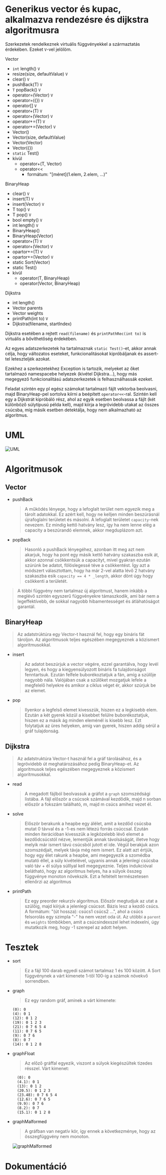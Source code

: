 # Generikus vector és kupac, alkalmazva rendezésre és dijkstra algoritmusra

Szerkezetek rendelkeznek virtuális függvényekkel a származtatás érdekében. Ezeket `V`-vel jelölöm.

Vector<T>

- `int` length() `V`
- resize(size, defaultValue) `V`
- clear() `V`
- pushBack(T) `V`
- `T` popBack() `V`
- operator=(Vector<T>) `V`
- operator=({}) `V`
- operator[] `V`
- operator+(T) `V`
- operator+(Vector<T>) `V`
- operator+=(T) `V`
- operator+=(Vector<T>) `V`
- Vector()
- Vector(size, defaultValue)
- Vector(Vector<T>)
- Vector({})
- `static` Test()
- kívül
  - operator+(T, Vector<T>)
  - operator<<
    - formátum: "[méret](1.elem, 2.elem, ...)"

BinaryHeap<T>

- clear() `V`
- insert(T) `V`
- insert(Vector<T>) `V`
- T top() `V`
- T pop() `V`
- bool empty() `V`
- int length() `V`
- BinaryHeap()
- BinaryHeap(Vector<T>)
- operator+(T) `V`
- operator+(Vector<T>) `V`
- opartor+=(T) `V`
- opartor+=(Vector<T>) `V`
- static Sort(Vector<T>)
- static Test()
- kívül
  - operator(T, BinaryHeap<T>)
  - operator(Vector<T>, BinaryHeap<T>)

Dijkstra<Weight>

- int length()
- Vector<int> parents
- Vector<Weight> weights
- printPath(int to) `V`
- Dijkstra(filename, startIndex)

Dijkstra esetében a rejtett `read(filename)` és `printPathRec(int to)` is virtuális a bővíthetőség érdekében.

Az egyes adatszerkezetek ha tartalmaznak `static Test()`-et, akkor annak célja, hogy változatos eseteket, funkcionalitásokat kipróbáljanak és assert-tel leteszteljék azokat.

Ezekhez a szerkezetekhez Exception is tartozik, melyeket az őket tartalmazó namespacebe helyezek (kivétel Dijkstra...), hogy más megegyező funkcionalitású adatszerkezetek is felhasználhassák ezeket.

Feladat szintén egy pl egész számokat tartalmazó fájlt vektorba beolvasni, majd BinaryHeap-pel sortolva kiírni a beépített `operator<<`-ral.
Szintén kell egy a Dijkstrát kipróbáló rész, ahol az egyik esetben beolvassa a fájlt (két különböző súlytípusú példa kell), majd kiírja a legrövidebb utakat az összes csúcsba, míg másik esetben detektálja, hogy nem alkalmazható az algoritmus.

# UML

![UML](UML.png)

# Algoritmusok

## Vector

- pushBack

  > A működés lényege, hogy a lefoglalt terület nem egyezik meg a tárolt adatokkal. Ez azért kell, hogy ne kelljen minden beszúrásnál újrafoglalni területet és másolni. A lefoglalt területet `capacity`-nek nevezem. Ez mindig kettő hatvány lesz, így ha nem lenne elég a capacity a beszúrandó elemnek, akkor megduplázom azt.

- popBack
  > Hasonló a pushBack lényegéhez, azonban itt meg azt nem akarjuk, hogy ha pont egy másik kettő hatvány szakaszba esik át, akkor azonnal csökkentsük a capacityt, mivel gyakran ezután szúrúnk be adatot, fölöslegessé téve a csökkentést. Így azt a módszert választottam, hogy ha már 2-vel alatta lévő 2 hatvány szakaszba esik `capacity == 4 * _length`, akkor dönt úgy hogy csökkenti a területét.

> A többi függvény nem tartalmaz új algoritmust, hanem inkább a meglévő szintén egyszerű függvényekre támaszkodik, ami bár nem a legeffektívebb, de sokkal nagyobb hibamentességet és átláhatóságot garantál.

## BinaryHeap

> Az adatstrúktúra egy Vector-t használ fel, hogy egy bináris fát tároljon. Az algoritmusok teljes egészében megegyeznek a közismert algoritmusokkal.

- insert
  > Az adatot beszúrjuk a vector végére, ezzel garantálva, hogy levél legyen, és hogy a kiegyensúlyozott bináris fa tulajdonságot fenntartsuk. Ezután felfele buborékoztatjuk a fán, amíg a szülője nagyobb nála. Valójában csak a szűlőket mozgatjuk lefele a megfelelő helyekre és amikor a ciklus véget ér, akkor szúrjuk be az elemet.
- pop
  > Ilyenkor a legfelső elemet kivesszük, hiszen ez a legkisebb elem. Ezután a két gyerek közül a kisebbet felülre buborékoztatjuk, hiszen ez a másik ág minden eleménél is kisebb lesz. Ezt folytatjuk az üres helyeken, amíg van gyerek, hiszen addig sérül a gráf tulajdonság.

## Dijkstra

> Az adatstruktúra Vector-t használ fel a gráf tárolásához, és a legrövidebb út meghatározásához pedig BinaryHeap-et. Az algoritmusok teljes egészében megegyeznek a közismert algoritmusokkal.

- read

  > A megadott fájlból beolvassuk a gráfot a `graph` szomszédsági listába. A fájl először a csúcsok számával kezdődik, majd n sorban először a fokszám található, m, majd m csúcs amihez vezet él.

- solve

  > Először berakunk a heapbe egy álélet, amit a kezdőd csúcsba mutat 0 távval és a -1-es nem létezú forrás csúccsal. Ezután minden iterációban kivesszük a legközelebb lévő elemet a kezdődcsúcstól nézve, lementjük annak távolsáságát, illetve hogy melyik már ismert távú csúcsból jutott el ide. Végül berakjuk azon szomszédjait, melyek távja még nem ismert. Ez alatt azt értjük, hogy egy élet rakunk a heapbe, ami megegyezik a szomédba mutató éllel, a súly kivételével, ugyanis annak a jelenlegi csúcsba való táv + él súlya súlllyal kell megegyeznie. Teljes indukcióval belátható, hogy az algoritmus helyes, ha a súlyok összeg függvénye monoton növekszik. Ezt a feltételt természetesen ellenőrzi az algoritmus

- printPath
  > Ez egy preorder rekurzív algoritmus. Először megtudjuk az utat a szülőig, majd kiírjuk a jelenlegi csúcsot. Bázis lesz a kezdő csúcs. A formátum: "(út hossza): csúcs1 csúcs2 ...", ahol a csúcs felsorolás egy szimpla "-" ha nem vezet oda út. Az utóbbi a `parent` és `weights` tömbökben, amit a csúcsindexszel lehet indexelni, úgy mutatkozik meg, hogy -1 szerepel az adott helyen.

# Tesztek

- sort
  > Ez a fájl 100 darab egyedi számot tartalmaz 1 és 100 között. A Sort függvénynek a várt kimenete 1-től 100-ig a számok növekvő sorrendben.
- graph
  > Ez egy random gráf, aminek a várt kimenete:
  ```
  (0): 0
  (4): 0 1
  (12): 0 1 2
  (19): 0 1 2 3
  (21): 0 7 6 5 4
  (11): 0 7 6 5
  (9): 0 7 6
  (8): 0 7
  (14): 0 1 2 8
  ```
- graphFloat
  > Az előző gráffal egyezik, viszont a súlyok kiegészültek tizedes résszel. Várt kimenet:
  ```
  	(0): 0
  	(4.1): 0 1
  	(13): 0 1 2
  	(20.5): 0 1 2 3
  	(23.48): 0 7 6 5 4
  	(12.6): 0 7 6 5
  	(9.9): 0 7 6
  	(8.2): 0 7
  	(15.1): 0 1 2 8
  ```
- graphMalformed

  > A gráfban van negatív kör, így ennek a következménye, hogy az összegfüggvény nem monoton.

  ![graphMalformed](graphMalformed.png)

# Dokumentáció
